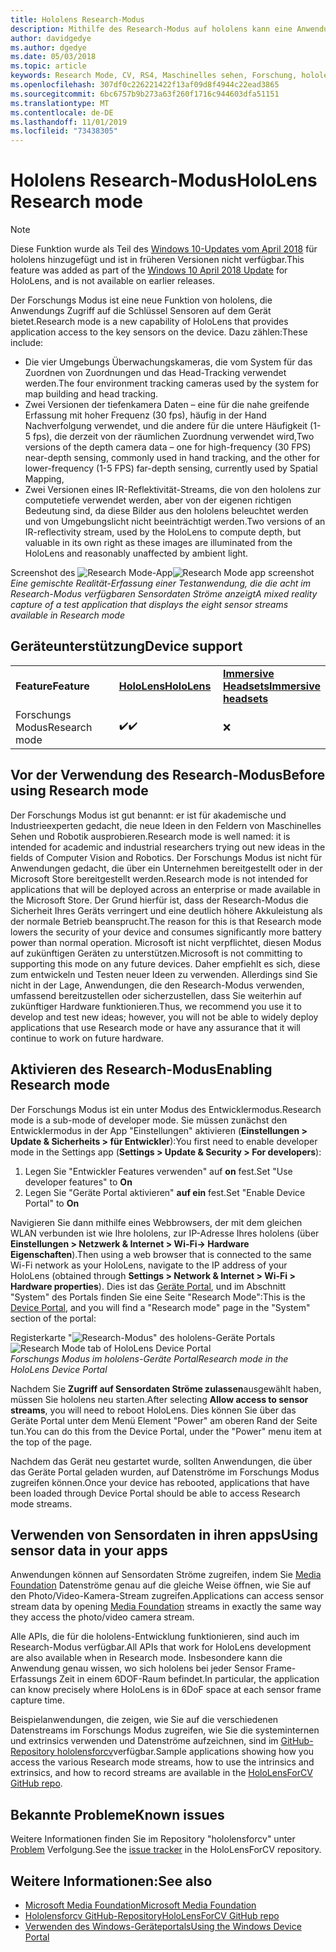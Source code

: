 ```yaml
---
title: Hololens Research-Modus
description: Mithilfe des Research-Modus auf hololens kann eine Anwendung auf wichtige Geräte Sensordaten Ströme (Tiefe, Umgebungs Überwachung und IR-Reflektivität) zugreifen.
author: davidgedye
ms.author: dgedye
ms.date: 05/03/2018
ms.topic: article
keywords: Research Mode, CV, RS4, Maschinelles sehen, Forschung, hololens
ms.openlocfilehash: 307df0c226221422f13af09d8f4944c22ead3865
ms.sourcegitcommit: 6bc6757b9b273a63f260f1716c944603dfa51151
ms.translationtype: MT
ms.contentlocale: de-DE
ms.lasthandoff: 11/01/2019
ms.locfileid: "73438305"
---
```

# <a name="hololens-research-mode"></a><span data-ttu-id="69bc0-104">Hololens Research-Modus</span><span class="sxs-lookup"><span data-stu-id="69bc0-104">HoloLens Research mode</span></span>

> [!NOTE]
> <span data-ttu-id="69bc0-105">Diese Funktion wurde als Teil des [Windows 10-Updates vom April 2018](release-notes-april-2018.md) für hololens hinzugefügt und ist in früheren Versionen nicht verfügbar.</span><span class="sxs-lookup"><span data-stu-id="69bc0-105">This feature was added as part of the [Windows 10 April 2018 Update](release-notes-april-2018.md) for HoloLens, and is not available on earlier releases.</span></span>

<span data-ttu-id="69bc0-106">Der Forschungs Modus ist eine neue Funktion von hololens, die Anwendungs Zugriff auf die Schlüssel Sensoren auf dem Gerät bietet.</span><span class="sxs-lookup"><span data-stu-id="69bc0-106">Research mode is a new capability of HoloLens that provides application access to the key sensors on the device.</span></span> <span data-ttu-id="69bc0-107">Dazu zählen:</span><span class="sxs-lookup"><span data-stu-id="69bc0-107">These include:</span></span>
- <span data-ttu-id="69bc0-108">Die vier Umgebungs Überwachungskameras, die vom System für das Zuordnen von Zuordnungen und das Head-Tracking verwendet werden.</span><span class="sxs-lookup"><span data-stu-id="69bc0-108">The four environment tracking cameras used by the system for map building and head tracking.</span></span>
- <span data-ttu-id="69bc0-109">Zwei Versionen der tiefenkamera Daten – eine für die nahe greifende Erfassung mit hoher Frequenz (30 fps), häufig in der Hand Nachverfolgung verwendet, und die andere für die untere Häufigkeit (1-5 fps), die derzeit von der räumlichen Zuordnung verwendet wird,</span><span class="sxs-lookup"><span data-stu-id="69bc0-109">Two versions of the depth camera data – one for high-frequency (30 FPS) near-depth sensing, commonly used in hand tracking, and the other for lower-frequency (1-5 FPS) far-depth sensing, currently used by Spatial Mapping,</span></span>
- <span data-ttu-id="69bc0-110">Zwei Versionen eines IR-Reflektivität-Streams, die von den hololens zur computetiefe verwendet werden, aber von der eigenen richtigen Bedeutung sind, da diese Bilder aus den hololens beleuchtet werden und von Umgebungslicht nicht beeinträchtigt werden.</span><span class="sxs-lookup"><span data-stu-id="69bc0-110">Two versions of an IR-reflectivity stream, used by the HoloLens to compute depth, but valuable in its own right as these images are illuminated from the HoloLens and reasonably unaffected by ambient light.</span></span>

<span data-ttu-id="69bc0-111">Screenshot des ![Research Mode-App](images/sensor-stream-viewer.jpg)</span><span class="sxs-lookup"><span data-stu-id="69bc0-111">![Research Mode app screenshot](images/sensor-stream-viewer.jpg)</span></span><br>
<span data-ttu-id="69bc0-112">*Eine gemischte Realität-Erfassung einer Testanwendung, die die acht im Research-Modus verfügbaren Sensordaten Ströme anzeigt*</span><span class="sxs-lookup"><span data-stu-id="69bc0-112">*A mixed reality capture of a test application that displays the eight sensor streams available in Research mode*</span></span>

## <a name="device-support"></a><span data-ttu-id="69bc0-113">Geräteunterstützung</span><span class="sxs-lookup"><span data-stu-id="69bc0-113">Device support</span></span>

<table>
    <colgroup>
    <col width="33%" />
    <col width="33%" />
    <col width="33%" />
    </colgroup>
    <tr>
        <td><span data-ttu-id="69bc0-114"><strong>Feature</strong></span><span class="sxs-lookup"><span data-stu-id="69bc0-114"><strong>Feature</strong></span></span></td>
        <td><span data-ttu-id="69bc0-115"><a href="hololens-hardware-details.md"><strong>HoloLens</strong></a></span><span class="sxs-lookup"><span data-stu-id="69bc0-115"><a href="hololens-hardware-details.md"><strong>HoloLens</strong></a></span></span></td>
        <td><span data-ttu-id="69bc0-116"><a href="immersive-headset-hardware-details.md"><strong>Immersive Headsets</strong></a></span><span class="sxs-lookup"><span data-stu-id="69bc0-116"><a href="immersive-headset-hardware-details.md"><strong>Immersive headsets</strong></a></span></span></td>
    </tr>
     <tr>
        <td><span data-ttu-id="69bc0-117">Forschungs Modus</span><span class="sxs-lookup"><span data-stu-id="69bc0-117">Research mode</span></span></td>
        <td><span data-ttu-id="69bc0-118">✔️</span><span class="sxs-lookup"><span data-stu-id="69bc0-118">✔️</span></span></td>
        <td>❌</td>
    </tr>
</table>

## <a name="before-using-research-mode"></a><span data-ttu-id="69bc0-119">Vor der Verwendung des Research-Modus</span><span class="sxs-lookup"><span data-stu-id="69bc0-119">Before using Research mode</span></span>

<span data-ttu-id="69bc0-120">Der Forschungs Modus ist gut benannt: er ist für akademische und Industrieexperten gedacht, die neue Ideen in den Feldern von Maschinelles Sehen und Robotik ausprobieren.</span><span class="sxs-lookup"><span data-stu-id="69bc0-120">Research mode is well named: it is intended for academic and industrial researchers trying out new ideas in the fields of Computer Vision and Robotics.</span></span>  <span data-ttu-id="69bc0-121">Der Forschungs Modus ist nicht für Anwendungen gedacht, die über ein Unternehmen bereitgestellt oder in der Microsoft Store bereitgestellt werden.</span><span class="sxs-lookup"><span data-stu-id="69bc0-121">Research mode is not intended for applications that will be deployed across an enterprise or made available in the Microsoft Store.</span></span> <span data-ttu-id="69bc0-122">Der Grund hierfür ist, dass der Research-Modus die Sicherheit Ihres Geräts verringert und eine deutlich höhere Akkuleistung als der normale Betrieb beansprucht.</span><span class="sxs-lookup"><span data-stu-id="69bc0-122">The reason for this is that Research mode lowers the security of your device and consumes significantly more battery power than normal operation.</span></span> <span data-ttu-id="69bc0-123">Microsoft ist nicht verpflichtet, diesen Modus auf zukünftigen Geräten zu unterstützen.</span><span class="sxs-lookup"><span data-stu-id="69bc0-123">Microsoft is not committing to supporting this mode on any future devices.</span></span> <span data-ttu-id="69bc0-124">Daher empfiehlt es sich, diese zum entwickeln und Testen neuer Ideen zu verwenden. Allerdings sind Sie nicht in der Lage, Anwendungen, die den Research-Modus verwenden, umfassend bereitzustellen oder sicherzustellen, dass Sie weiterhin auf zukünftiger Hardware funktionieren.</span><span class="sxs-lookup"><span data-stu-id="69bc0-124">Thus, we recommend you use it to develop and test new ideas; however, you will not be able to widely deploy applications that use Research mode or have any assurance that it will continue to work on future hardware.</span></span>

## <a name="enabling-research-mode"></a><span data-ttu-id="69bc0-125">Aktivieren des Research-Modus</span><span class="sxs-lookup"><span data-stu-id="69bc0-125">Enabling Research mode</span></span>

<span data-ttu-id="69bc0-126">Der Forschungs Modus ist ein unter Modus des Entwicklermodus.</span><span class="sxs-lookup"><span data-stu-id="69bc0-126">Research mode is a sub-mode of developer mode.</span></span> <span data-ttu-id="69bc0-127">Sie müssen zunächst den Entwicklermodus in der App "Einstellungen" aktivieren (**Einstellungen > Update & Sicherheits > für Entwickler**):</span><span class="sxs-lookup"><span data-stu-id="69bc0-127">You first need to enable developer mode in the Settings app (**Settings > Update & Security > For developers**):</span></span>

1. <span data-ttu-id="69bc0-128">Legen Sie "Entwickler Features verwenden" auf **on** fest.</span><span class="sxs-lookup"><span data-stu-id="69bc0-128">Set "Use developer features" to **On**</span></span>
2. <span data-ttu-id="69bc0-129">Legen Sie "Geräte Portal aktivieren" **auf ein** fest.</span><span class="sxs-lookup"><span data-stu-id="69bc0-129">Set "Enable Device Portal" to **On**</span></span>

<span data-ttu-id="69bc0-130">Navigieren Sie dann mithilfe eines Webbrowsers, der mit dem gleichen WLAN verbunden ist wie Ihre hololens, zur IP-Adresse Ihres hololens (über **Einstellungen > Netzwerk & Internet > Wi-Fi-> Hardware Eigenschaften**).</span><span class="sxs-lookup"><span data-stu-id="69bc0-130">Then using a web browser that is connected to the same Wi-Fi network as your HoloLens, navigate to the IP address of your HoloLens (obtained through **Settings > Network & Internet > Wi-Fi > Hardware properties**).</span></span> <span data-ttu-id="69bc0-131">Dies ist das [Geräte Portal](using-the-windows-device-portal.md), und im Abschnitt "System" des Portals finden Sie eine Seite "Research Mode":</span><span class="sxs-lookup"><span data-stu-id="69bc0-131">This is the [Device Portal](using-the-windows-device-portal.md), and you will find a "Research mode" page in the "System" section of the portal:</span></span>

<span data-ttu-id="69bc0-132">Registerkarte "![Research-Modus" des hololens-Geräte Portals](images/ResearchModeDevPortal.png)</span><span class="sxs-lookup"><span data-stu-id="69bc0-132">![Research Mode tab of HoloLens Device Portal](images/ResearchModeDevPortal.png)</span></span><br>
<span data-ttu-id="69bc0-133">*Forschungs Modus im hololens-Geräte Portal*</span><span class="sxs-lookup"><span data-stu-id="69bc0-133">*Research mode in the HoloLens Device Portal*</span></span>

<span data-ttu-id="69bc0-134">Nachdem Sie **Zugriff auf Sensordaten Ströme zulassen**ausgewählt haben, müssen Sie hololens neu starten.</span><span class="sxs-lookup"><span data-stu-id="69bc0-134">After selecting **Allow access to sensor streams**, you will need to reboot HoloLens.</span></span> <span data-ttu-id="69bc0-135">Dies können Sie über das Geräte Portal unter dem Menü Element "Power" am oberen Rand der Seite tun.</span><span class="sxs-lookup"><span data-stu-id="69bc0-135">You can do this from the Device Portal, under the "Power" menu item at the top of the page.</span></span>

<span data-ttu-id="69bc0-136">Nachdem das Gerät neu gestartet wurde, sollten Anwendungen, die über das Geräte Portal geladen wurden, auf Datenströme im Forschungs Modus zugreifen können.</span><span class="sxs-lookup"><span data-stu-id="69bc0-136">Once your device has rebooted, applications that have been loaded through Device Portal should be able to access Research mode streams.</span></span>

## <a name="using-sensor-data-in-your-apps"></a><span data-ttu-id="69bc0-137">Verwenden von Sensordaten in ihren apps</span><span class="sxs-lookup"><span data-stu-id="69bc0-137">Using sensor data in your apps</span></span>

<span data-ttu-id="69bc0-138">Anwendungen können auf Sensordaten Ströme zugreifen, indem Sie [Media Foundation](https://msdn.microsoft.com/library/windows/desktop/ms694197) Datenströme genau auf die gleiche Weise öffnen, wie Sie auf den Photo/Video-Kamera-Stream zugreifen.</span><span class="sxs-lookup"><span data-stu-id="69bc0-138">Applications can access sensor stream data by opening [Media Foundation](https://msdn.microsoft.com/library/windows/desktop/ms694197) streams in exactly the same way they access the photo/video camera stream.</span></span> 

<span data-ttu-id="69bc0-139">Alle APIs, die für die hololens-Entwicklung funktionieren, sind auch im Research-Modus verfügbar.</span><span class="sxs-lookup"><span data-stu-id="69bc0-139">All APIs that work for HoloLens development are also available when in Research mode.</span></span> <span data-ttu-id="69bc0-140">Insbesondere kann die Anwendung genau wissen, wo sich hololens bei jeder Sensor Frame-Erfassungs Zeit in einem 6DOF-Raum befindet.</span><span class="sxs-lookup"><span data-stu-id="69bc0-140">In particular, the application can know precisely where HoloLens is in 6DoF space at each sensor frame capture time.</span></span>

<span data-ttu-id="69bc0-141">Beispielanwendungen, die zeigen, wie Sie auf die verschiedenen Datenstreams im Forschungs Modus zugreifen, wie Sie die systeminternen und extrinsics verwenden und Datenströme aufzeichnen, sind im [GitHub-Repository hololensforcv](https://github.com/Microsoft/HoloLensForCV)verfügbar.</span><span class="sxs-lookup"><span data-stu-id="69bc0-141">Sample applications showing how you access the various Research mode streams, how to use the intrinsics and extrinsics, and how to record streams are available in the [HoloLensForCV GitHub repo](https://github.com/Microsoft/HoloLensForCV).</span></span>

## <a name="known-issues"></a><span data-ttu-id="69bc0-142">Bekannte Probleme</span><span class="sxs-lookup"><span data-stu-id="69bc0-142">Known issues</span></span>

<span data-ttu-id="69bc0-143">Weitere Informationen finden Sie im Repository "hololensforcv" unter [Problem](https://github.com/Microsoft/HololensForCV/issues) Verfolgung.</span><span class="sxs-lookup"><span data-stu-id="69bc0-143">See the [issue tracker](https://github.com/Microsoft/HololensForCV/issues) in the HoloLensForCV repository.</span></span>

## <a name="see-also"></a><span data-ttu-id="69bc0-144">Weitere Informationen:</span><span class="sxs-lookup"><span data-stu-id="69bc0-144">See also</span></span>

* [<span data-ttu-id="69bc0-145">Microsoft Media Foundation</span><span class="sxs-lookup"><span data-stu-id="69bc0-145">Microsoft Media Foundation</span></span>](https://msdn.microsoft.com/library/windows/desktop/ms694197)
* [<span data-ttu-id="69bc0-146">Hololensforcv GitHub-Repository</span><span class="sxs-lookup"><span data-stu-id="69bc0-146">HoloLensForCV GitHub repo</span></span>](https://github.com/Microsoft/HoloLensForCV)
* [<span data-ttu-id="69bc0-147">Verwenden des Windows-Geräteportals</span><span class="sxs-lookup"><span data-stu-id="69bc0-147">Using the Windows Device Portal</span></span>](using-the-windows-device-portal.md)
